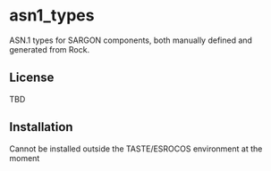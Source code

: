 asn1_types
=============
ASN.1 types for SARGON components, both manually defined and generated 
from Rock.

License
-------
TBD

Installation
------------
Cannot be installed outside the TASTE/ESROCOS environment at the moment

